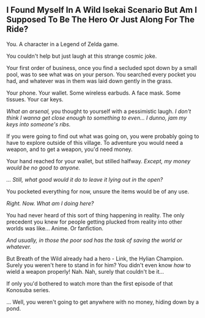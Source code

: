 ## I Found Myself In A Wild Isekai Scenario But Am I Supposed To Be The Hero Or Just Along For The Ride? 

You. A character in a Legend of Zelda game.

You couldn't help but just laugh at this strange cosmic joke.

Your first order of business, once you find a secluded spot down by a small pool, was to see what was on your person. You searched every pocket you had, and whatever was in them was laid down gently in the grass.

Your phone. Your wallet. Some wireless earbuds. A face mask. Some tissues. Your car keys.

*What an arsenal,* you thought to yourself with a pessimistic laugh. *I don't think I wanna get close enough to something to even... I dunno, jam my keys into someone's ribs.*

If you were going to find out what was going on, you were probably going to have to explore outside of this village. To adventure you would need a weapon, and to get a weapon, you'd need money.

Your hand reached for your wallet, but stilled halfway. _Except, my money would be no good to anyone._

_... Still, what good would it do to leave it lying out in the open?_

You pocketed everything for now, unsure the items would be of any use. 

_Right. Now. What am I doing here?_

You had never heard of this sort of thing happening in reality. The only precedent you knew for people getting plucked from reality into other worlds was like... Anime. Or fanfiction.

_And usually, in those the poor sod has the task of saving the world or whatever._

But Breath of the Wild already had a hero - Link, the Hylian Champion. Surely you weren't here to stand in for him? You didn't even know _how_ to wield a weapon properly! Nah. Nah, surely that couldn't be it...

If only you'd bothered to watch more than the first episode of that Konosuba series. 

... Well, you weren't going to get anywhere with no money, hiding down by a pond. 
